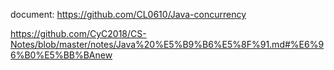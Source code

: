 document:
https://github.com/CL0610/Java-concurrency

https://github.com/CyC2018/CS-Notes/blob/master/notes/Java%20%E5%B9%B6%E5%8F%91.md#%E6%96%B0%E5%BB%BAnew